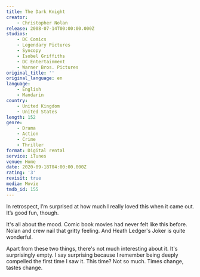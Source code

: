 ```yaml
---
title: The Dark Knight
creator:
    - Christopher Nolan
release: 2008-07-14T00:00:00.000Z
studios:
    - DC Comics
    - Legendary Pictures
    - Syncopy
    - Isobel Griffiths
    - DC Entertainment
    - Warner Bros. Pictures
original_title: ''
original_language: en
language:
    - English
    - Mandarin
country:
    - United Kingdom
    - United States
length: 152
genre:
    - Drama
    - Action
    - Crime
    - Thriller
format: Digital rental
service: iTunes
venue: Home
date: 2020-09-18T04:00:00.000Z
rating: '3'
revisit: true
media: Movie
tmdb_id: 155
---
```


In retrospect, I’m surprised at how much I really loved this when it came out. It’s good fun, though.

It's all about the mood. Comic book movies had never felt like this before. Nolan and crew nail that gritty feeling. And Heath Ledger's Joker is quite wonderful.

Apart from these two things, there's not much interesting about it. It's surprisingly empty. I say surprising because I remember being deeply compelled the first time I saw it. This time? Not so much. Times change, tastes change.
